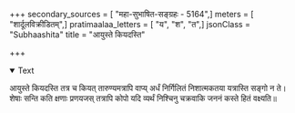 +++
secondary_sources = [ "महा-सुभाषित-सङ्ग्रहः - 5164",]
meters = [ "शार्दूलविक्रीडितम्",]
pratimaalaa_letters = [ "य", "श", "त",]
jsonClass = "Subhaashita"
title = "आयुस्ते कियदस्ति"

+++

<details open><summary>Text</summary>

आयुस्ते कियदस्ति तत्र च कियत् तारुण्यमत्रापि वाप्य् अर्धं निर्गिलितं निशात्मकतया यत्रास्ति सङ्गो न ते।  
शेषाः सन्ति कति क्षणाः प्रणयजस् तत्रापि कोपो यदि व्यर्थं निश्चिनु चक्रवाकि जननं कस्ते हितं वक्ष्यति॥
</details>
